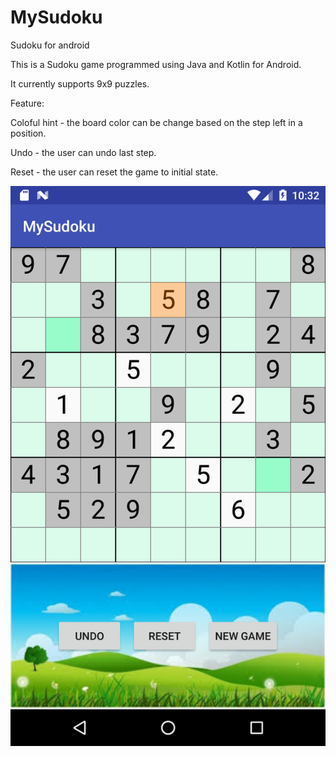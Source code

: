 # MySudoku
Sudoku for android

This is a Sudoku game programmed using Java and Kotlin for Android. 

It currently supports 9x9 puzzles.

Feature:


Coloful hint - the board color can be change based on the step left in a position.


Undo - the user can undo last step.


Reset - the user can reset the game to initial state.


![screenshot](https://github.com/dindin0497/MySudoku/blob/master/Screenshot.png)
